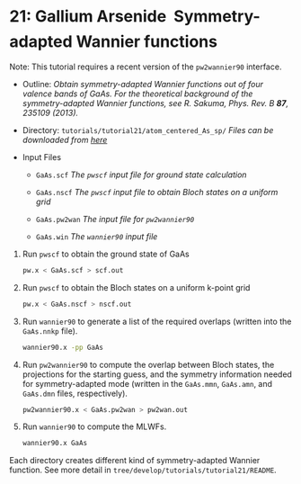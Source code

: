 # 21: Gallium Arsenide &#151; Symmetry-adapted Wannier functions

Note: This tutorial requires a recent version of the `pw2wannier90`
interface.

- Outline: *Obtain symmetry-adapted Wannier functions out of four
    valence bands of GaAs. For the theoretical background of the
    symmetry-adapted Wannier functions, see R. Sakuma, Phys. Rev. B
    **87**, 235109 (2013).*

- Directory: `tutorials/tutorial21/atom_centered_As_sp/` *Files can be downloaded from [here](https://github.com/wannier-developers/wannier90/tree/develop/tutorials/tutorial21)*

- Input Files

    - `GaAs.scf` *The `pwscf` input file for ground state
        calculation*

    - `GaAs.nscf` *The `pwscf` input file to obtain Bloch
        states on a uniform grid*

    - `GaAs.pw2wan` *The input file for `pw2wannier90`*

    - `GaAs.win` *The `wannier90` input file*

1. Run `pwscf` to obtain the ground state of GaAs

    ```bash title="Terminal"
    pw.x < GaAs.scf > scf.out
    ```

2. Run `pwscf` to obtain the Bloch states on a uniform
    k-point grid

    ```bash title="Terminal"
    pw.x < GaAs.nscf > nscf.out
    ```

3. Run `wannier90` to generate a list of the required overlaps (written
    into the `GaAs.nnkp` file).

    ```bash title="Terminal"
    wannier90.x -pp GaAs
    ```

4. Run `pw2wannier90` to compute the overlap between Bloch states, the
    projections for the starting guess, and the symmetry information
    needed for symmetry-adapted mode (written in the `GaAs.mmn`,
    `GaAs.amn`, and `GaAs.dmn` files, respectively).

    ```bash title="Terminal"
    pw2wannier90.x < GaAs.pw2wan > pw2wan.out
    ```

5. Run `wannier90` to compute the MLWFs.

    ```bash title="Terminal"
    wannier90.x GaAs
    ```

Each directory creates different kind of symmetry-adapted Wannier
function. See more detail in `tree/develop/tutorials/tutorial21/README`.
